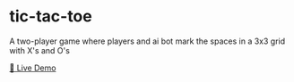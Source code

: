 # tic-tac-toe
A two-player game where players and ai bot mark the spaces in a 3x3 grid with X's and O's

<a href="https://rohan77700.github.io/tic-tac-toe/" target="_blank">🔗 Live Demo </a>
